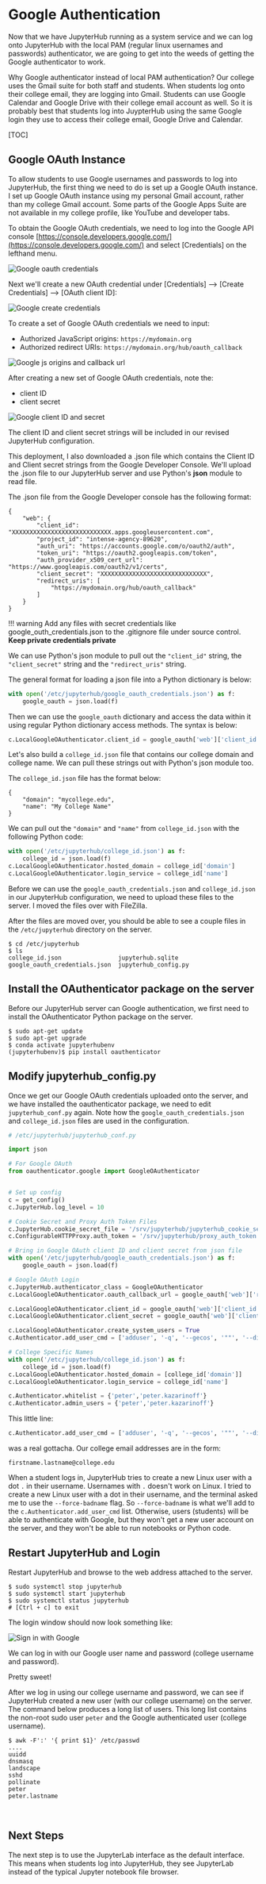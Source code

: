 # Google Authentication

Now that we have JupyterHub running as a system service and we can log onto JupyterHub with the local PAM (regular linux usernames and passwords) authenticator, we are going to get into the weeds of getting the Google authenticator to work. 

Why Google authenticator instead of local PAM authentication? Our college uses the Gmail suite for both staff and students. When students log onto their college email, they are logging into Gmail. Students can use Google Calendar and Google Drive with their college email account as well. So it is probably best that students log into JuypterHub using the same Google login they use to access their college email, Google Drive and Calendar. 

[TOC]

## Google OAuth Instance

To allow students to use Google usernames and passwords to log into JupyterHub, the first thing we need to do is set up a Google OAuth instance. I set up Google OAuth instance using my personal Gmail account, rather than my college Gmail account. Some parts of the Google Apps Suite are not available in my college profile, like YouTube and developer tabs. 

To obtain the Google OAuth credentials, we need to log into the Google API console [https://console.developers.google.com/](https://console.developers.google.com/) and select [Credentials] on the lefthand menu.

![Google oauth credentials](images/google_oauth_credentials.png)

Next we'll create a new OAuth credential under [Credentials] --> [Create Credentials] --> [OAuth client ID]:

![Google create credentials](images/google_oauth_create_credentials.png)

To create a set of Google OAuth credentials we need to input:

 * Authorized JavaScript origins: ```https://mydomain.org```
 * Authorized redirect URIs: ```https://mydomain.org/hub/oauth_callback```

![Google js origins and callback url](images/google_oauth_javascript_origins_redirect_uri.png)

After creating a new set of Google OAuth credentials, note the:

 * client ID
 * client secret
 
![Google client ID and secret](images/google_oauth_client_id_and_secret.png)
 
 The client ID and client secret strings will be included in our revised JupyterHub configuration.

 This deployment, I also downloaded a .json file which contains the Client ID and Client secret strings from the Google Developer Console. We'll upload the .json file to our JupyterHub server and use Python's **json** module to read file. 

The .json file from the Google Developer console has the following format:

```text
{
    "web": {
        "client_id": "XXXXXXXXXXXXXXXXXXXXXXXXXXXX.apps.googleusercontent.com",
        "project_id": "intense-agency-89620",
        "auth_uri": "https://accounts.google.com/o/oauth2/auth",
        "token_uri": "https://oauth2.googleapis.com/token",
        "auth_provider_x509_cert_url": "https://www.googleapis.com/oauth2/v1/certs",
        "client_secret": "XXXXXXXXXXXXXXXXXXXXXXXXXXXXXX",
        "redirect_uris": [
            "https://mydomain.org/hub/oauth_callback"
        ]
    }
}
```

!!! warning
    Add any files with secret credentials like google_outh_credentials.json to the .gitignore file under source control. **Keep private credentials private**

We can use Python's json module to pull out the ```"client_id"``` string, the ```"client_secret"``` string and the ```"redirect_uris"``` string.

The general format for loading a json file into a Python dictionary is below:

```python
with open('/etc/jupyterhub/google_oauth_credentials.json') as f:
    google_oauth = json.load(f)
```

Then we can use the ```google_oauth``` dictionary and access the data within it using regular Python dictionary access methods. The syntax is below:

```python
c.LocalGoogleOAuthenticator.client_id = google_oauth['web']['client_id']
```

Let's also build a ```college_id.json``` file that contains our college domain and college name. We can pull these strings out with Python's json module too. 

The ```college_id.json``` file has the format below:

```text
{
    "domain": "mycollege.edu",
    "name": "My College Name"
}

```

We can pull out the ```"domain"``` and ```"name"``` from ```college_id.json``` with the following Python code:

```python
with open('/etc/jupyterhub/college_id.json') as f:
    college_id = json.load(f)
c.LocalGoogleOAuthenticator.hosted_domain = college_id['domain']
c.LocalGoogleOAuthenticator.login_service = college_id['name']
```

Before we can use the ```google_oauth_credentials.json``` and ```college_id.json``` in our JupyterHub configuration, we need to upload these files to the server. I moved the files over with FileZilla.

After the files are moved over, you should be able to see a couple files in the ```/etc/jupyterhub``` directory on the server.

```text
$ cd /etc/jupyterhub
$ ls
college_id.json                jupyterhub.sqlite
google_oauth_credentials.json  jupyterhub_config.py
```


## Install the OAuthenticator package on the server

Before our JupyterHub server can Google authentication, we first need to install the OAuthenticator Python package on the server.

```text
$ sudo apt-get update
$ sudo apt-get upgrade
$ conda activate jupyterhubenv
(jupyterhubenv)$ pip install oauthenticator
```


## Modify jupyterhub_config.py

Once we get our Google OAuth credentials uploaded onto the server, and we have installed the oauthenticator package, we need to edit ```jupyterhub_conf.py``` again. Note how the ```google_oauth_credentials.json``` and ```college_id.json``` files are used in the configuration. 

```python
# /etc/jupyterhub/jupyterhub_conf.py

import json

# For Google OAuth
from oauthenticator.google import GoogleOAuthenticator


# Set up config
c = get_config()
c.JupyterHub.log_level = 10

# Cookie Secret and Proxy Auth Token Files
c.JupyterHub.cookie_secret_file = '/srv/jupyterhub/jupyterhub_cookie_secret'
c.ConfigurableHTTPProxy.auth_token = '/srv/jupyterhub/proxy_auth_token'

# Bring in Google OAuth client ID and client secret from json file
with open('/etc/jupyterhub/google_oauth_credentials.json') as f:
    google_oauth = json.load(f)

# Google OAuth Login
c.JupyterHub.authenticator_class = GoogleOAuthenticator
c.LocalGoogleOAuthenticator.oauth_callback_url = google_oauth['web']['redirect_uris'][0]

c.LocalGoogleOAuthenticator.client_id = google_oauth['web']['client_id']
c.LocalGoogleOAuthenticator.client_secret = google_oauth['web']['client_secret']

c.LocalGoogleOAuthenticator.create_system_users = True
c.Authenticator.add_user_cmd = ['adduser', '-q', '--gecos', '""', '--disabled-password', '--force-badname']

# College Specific Names
with open('/etc/jupyterhub/college_id.json') as f:
    college_id = json.load(f)
c.LocalGoogleOAuthenticator.hosted_domain = [college_id['domain']]
c.LocalGoogleOAuthenticator.login_service = college_id['name']

c.Authenticator.whitelist = {'peter','peter.kazarinoff'}
c.Authenticator.admin_users = {'peter','peter.kazarinoff'}

``` 

This little line:

```python
c.Authenticator.add_user_cmd = ['adduser', '-q', '--gecos', '""', '--disabled-password', '--force-badname']
```

was a real gottacha. Our college email addresses are in the form:

```firstname.lastname@college.edu```

When a student logs in, JupyterHub tries to create a new Linux user with a dot ```.``` in their username. Usernames with ```.``` doesn't work on Linux. I tried to create a new Linux user with a dot in their username, and the terminal asked me to use the ```--force-badname``` flag. So ```--force-badname``` is what we'll add to the ```c.Authenticator.add_user_cmd``` list. Otherwise, users (students) will be able to authenticate with Google, but they won't get a new user account on the server, and they won't be able to run notebooks or Python code.

## Restart JupyterHub and Login

Restart JupyterHub and browse to the web address attached to the server.

```
$ sudo systemctl stop jupyterhub
$ sudo systemctl start jupyterhub
$ sudo systemctl status jupyterhub
# [Ctrl + c] to exit
```

The login window should now look something like:

![Sign in with Google](images/sign_in_with_google.PNG)

We can log in with our Google user name and password (college username and password). 

Pretty sweet!

After we log in using our college username and password, we can see if JupyterHub created a new user (with our college username) on the server. The command below produces a long list of users. This long list contains the non-root sudo user ```peter``` and the Google authenticated user (college username).

```text
$ awk -F':' '{ print $1}' /etc/passwd
....
uuidd
dnsmasq
landscape
sshd
pollinate
peter
peter.lastname
```

<br>

## Next Steps

The next step is to use the JupyterLab interface as the default interface. This means when students log into JupyterHub, they see JupyterLab instead of the typical Jupyter notebook file browser.

<br>

